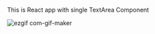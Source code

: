 This is React app with single TextArea Component

![ezgif com-gif-maker](https://user-images.githubusercontent.com/58138168/200293125-e8fb76e7-f2c5-4c18-92ff-5e7aa30c927f.gif)
